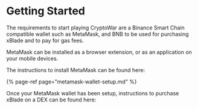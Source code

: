 # Getting Started

The requirements to start playing CryptoWar are a Binance Smart Chain compatible wallet such as MetaMask, and BNB to be used for purchasing xBlade and to pay for gas fees.

MetaMask can be installed as a browser extension, or as an application on your mobile devices.

The instructions to install MetaMask can be found here:

{% page-ref page="metamask-wallet-setup.md" %}

Once your MetaMask wallet has been setup, instructions to purchase xBlade on a DEX can be found here:

